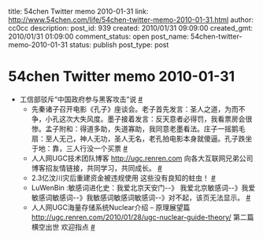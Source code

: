 title: 54chen Twitter memo 2010-01-31 
link: http://www.54chen.com/life/54chen-twitter-memo-2010-01-31.html
author: cc0cc
description: 
post_id: 939
created: 2010/01/31 09:09:00
created_gmt: 2010/01/31 01:09:00
comment_status: open
post_name: 54chen-twitter-memo-2010-01-31
status: publish
post_type: post

# 54chen Twitter memo 2010-01-31 

* 工信部驳斥“中国政府参与黑客攻击”说 [#](http://twitter.com/54chen/statuses/8175435530)
  * 先秦诸子召开电影《孔子》座谈会。老子首先发言：圣人之道，为而不争，小孔这次大失风度。墨子接着发言：反天意者必得罚，我看票房会很惨。孟子附和：得道多助，失道寡助，我同意老墨看法。庄子一摇鹅毛扇：至人无己，神人无功，圣人无名，老孔拍电影本身就傻逼。孔子跌坐于地：靠，三人行没一个买票 [#](http://twitter.com/54chen/statuses/8176056754)
  * 人人网UGC技术团队博客 <http://ugc.renren.com> 向各大互联网兄弟公司博客招友情链接，共同学习，共同成长。 [#](http://twitter.com/54chen/statuses/8183150538)
  * 2.3亿汶川灾后重建资金被违规使用 这些没有良知的蛀虫！ [#](http://twitter.com/54chen/statuses/8271218592)
  * LuWenBin :敏感词进化史：我爱北京天安门--》 我爱北京敏感词--》我爱敏感词敏感词--》我敏感词敏感词敏感词--》对不起，该页无法显示。 [#](http://twitter.com/54chen/statuses/8315501511)
  * 人人网UGC海量存储系统Nuclear介绍 – 原理展望篇 <http://ugc.renren.com/2010/01/28/ugc-nuclear-guide-theory/> 第二篇 横空出世 欢迎指点 [#](http://twitter.com/54chen/statuses/8318615228)